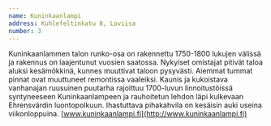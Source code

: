 ```yaml
---
name: Kuninkaanlampi
address: Kuhlefeltinkatu 8, Loviisa
number: 3
---
```

Kuninkaanlammen talon runko-osa on rakennettu 1750-1800 lukujen välissä ja rakennus on laajentunut vuosien saatossa. Nykyiset omistajat pitivät taloa aluksi kesämökkinä, kunnes muuttivat taloon pysyvästi. Aiemmat tummat pinnat ovat muuttuneet remontissa vaaleiksi. Kaunis ja kukoistava vanhanajan ruusuinen puutarha rajoittuu 1700-luvun linnoitustöissä syntyneeseen Kuninkaanlampeen ja rauhoitetun lehdon läpi kulkevaan Ehrensvärdin luontopolkuun. Ihastuttava pihakahvila on kesäisin auki useina viikonloppuina.
[www.kuninkaanlampi.fi](http://www.kuninkaanlampi.fi)
